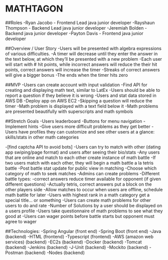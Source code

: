 # MATHTAGON

##Roles
-Ryan Jacobo - Frontend Lead java junior developer
-Rayshaun Thompson - Backend Lead java junior developer
-Jeremiah Bolden - Backend java junior developer
-Payton Davis - Frontend java junior developer


##Overview / User Story
-Users will be presented with algebra expressions of various difficulties.
-A timer will decrease until they enter the answer in the text below, at which they’ll be presented with a new problem
-Each user will start with # hit points, while incorrect answers will reduce the their hit points, correct answers will increase the timer
-Streaks of correct answers will give a bigger bonus
-The ends when the timer hits zero


##MVP
-Users can create account with input validation
-Find API for creating and displaying math text, similar to LatEx
-Users should be able to report a question if they believe it is wrong
-Users and stat data stored in AWS DB
-Deploy app on AWS EC2
-Skipping a question will reduce the timer
-Math problem is displayed with a text field below it
-Math problems are presented beautifully with superscripts and math symbols

	
##Stretch Goals
-Users leaderboard
-Buttons for menu navigation
-Implement hints
-Give users more difficult problems as they get better
-Users have profiles they can customize and see other users at a glance: skills/stats in other math categories

-[find captcha API to avoid bots]
-Users can try to match with other (dating app swiping/page format) and users after seeing their bio/stats
-Any users that are online and match to each other create instance of math battle
-If two users match with each other, they will begin a math battle a la tetris battle 
-Post battle stat update for public view in matching
-Choose which category of math to seek matches
-Admins can create problems
-Different battle types:
-correct answers reduce timer available for opponent (if given different questions)
-Actually tetris, correct answers put a block on the other players side
-Allow matches to occur when users are offline, schedule math battle for later
-Users with highest rank in a math category get a special title… or something
-Users can create math problems for other users to do and rate
-Number of Solutions by a user should be displayed on a users profile
-Users take questionnaire of math problems to see what they good at
-Users can wager points before battle starts but opponent must agree to wager


##Technologies:
-Spring Angular 		(front end)
-Spring Boot  			(front end)
-Java 				(backend)
-HTML 				(frontend)
-Typescript 			(frontend)
-AWS (amazon web services)      (backend)
-EC2s 				(backend)
-Docker 			(backend)
-Tomcat 			(backend)
-Jenkins	        	(backend)
-J-Unit 	        	(backend)
-Mockito 			(backend)
-Postman 			(backend)
-Nodes 				(backend)

